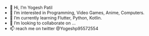 - 👋 Hi, I’m Yogesh Patil
- 👀 I’m interested in Programming, Video Games, Anime, Computers.
- 🌱 I’m currently learning Flutter, Python, Kotlin.
- 💞️ I’m looking to collaborate on ...
- 📫 reach me on twitter @Yogeshp95572554

<!---
yogeshpp16/yogeshpp16 is a ✨ special ✨ repository because its `README.md` (this file) appears on your GitHub profile.
You can click the Preview link to take a look at your changes.
--->
